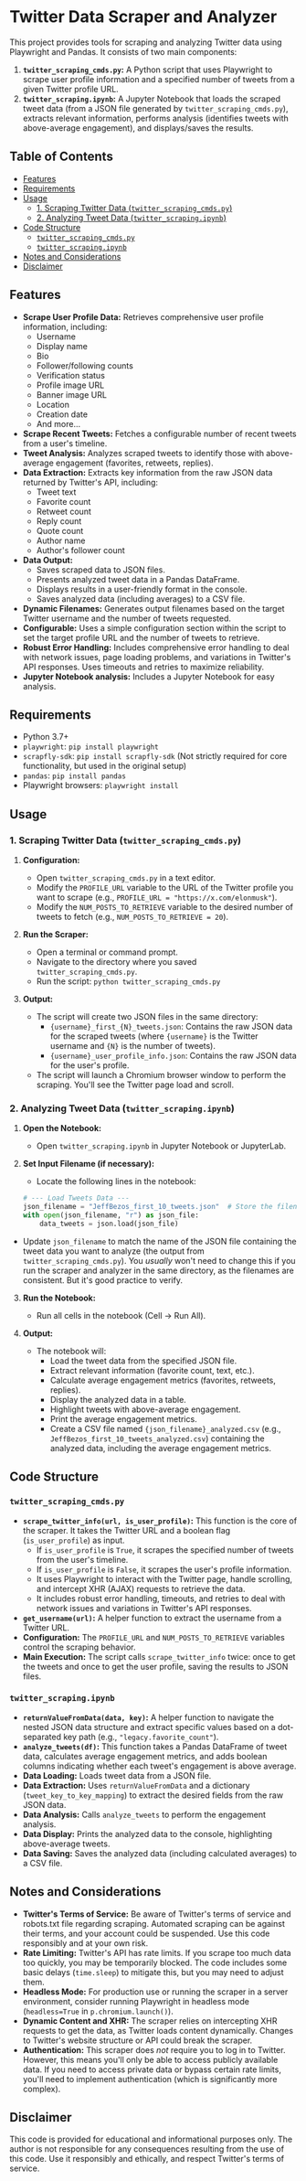 # Twitter Data Scraper and Analyzer

This project provides tools for scraping and analyzing Twitter data using Playwright and Pandas. It consists of two main components:

1.  **`twitter_scraping_cmds.py`:** A Python script that uses Playwright to scrape user profile information and a specified number of tweets from a given Twitter profile URL.
2.  **`twitter_scraping.ipynb`:** A Jupyter Notebook that loads the scraped tweet data (from a JSON file generated by `twitter_scraping_cmds.py`), extracts relevant information, performs analysis (identifies tweets with above-average engagement), and displays/saves the results.

## Table of Contents

*   [Features](#features)
*   [Requirements](#requirements)
*   [Usage](#usage)
    *   [1. Scraping Twitter Data (`twitter_scraping_cmds.py`)](#1-scraping-twitter-data-twitter_scraping_cmdspy)
    *   [2. Analyzing Tweet Data (`twitter_scraping.ipynb`)](#2-analyzing-tweet-data-twitter_scrapingipynb)
*   [Code Structure](#code-structure)
    *   [`twitter_scraping_cmds.py`](#twitter_scraping_cmdspy)
    *   [`twitter_scraping.ipynb`](#twitter_scrapingipynb)
*   [Notes and Considerations](#notes-and-considerations)
*   [Disclaimer](#disclaimer)

## Features

*   **Scrape User Profile Data:** Retrieves comprehensive user profile information, including:
    *   Username
    *   Display name
    *   Bio
    *   Follower/following counts
    *   Verification status
    *   Profile image URL
    *   Banner image URL
    *   Location
    *   Creation date
    *   And more...
*   **Scrape Recent Tweets:** Fetches a configurable number of recent tweets from a user's timeline.
*   **Tweet Analysis:** Analyzes scraped tweets to identify those with above-average engagement (favorites, retweets, replies).
*   **Data Extraction:** Extracts key information from the raw JSON data returned by Twitter's API, including:
    *   Tweet text
    *   Favorite count
    *   Retweet count
    *   Reply count
    *   Quote count
    *   Author name
    *   Author's follower count
*   **Data Output:**
    *   Saves scraped data to JSON files.
    *   Presents analyzed tweet data in a Pandas DataFrame.
    *   Displays results in a user-friendly format in the console.
    *   Saves analyzed data (including averages) to a CSV file.
*   **Dynamic Filenames:**  Generates output filenames based on the target Twitter username and the number of tweets requested.
*   **Configurable:** Uses a simple configuration section within the script to set the target profile URL and the number of tweets to retrieve.
*   **Robust Error Handling:** Includes comprehensive error handling to deal with network issues, page loading problems, and variations in Twitter's API responses. Uses timeouts and retries to maximize reliability.
* **Jupyter Notebook analysis:** Includes a Jupyter Notebook for easy analysis.

## Requirements

*   Python 3.7+
*   `playwright`:  `pip install playwright`
*   `scrapfly-sdk`: `pip install scrapfly-sdk`  (Not strictly required for core functionality, but used in the original setup)
*   `pandas`: `pip install pandas`
* Playwright browsers: `playwright install`

## Usage

### 1. Scraping Twitter Data (`twitter_scraping_cmds.py`)

1.  **Configuration:**
    *   Open `twitter_scraping_cmds.py` in a text editor.
    *   Modify the `PROFILE_URL` variable to the URL of the Twitter profile you want to scrape (e.g., `PROFILE_URL = "https://x.com/elonmusk"`).
    *   Modify the `NUM_POSTS_TO_RETRIEVE` variable to the desired number of tweets to fetch (e.g., `NUM_POSTS_TO_RETRIEVE = 20`).

2.  **Run the Scraper:**
    *   Open a terminal or command prompt.
    *   Navigate to the directory where you saved `twitter_scraping_cmds.py`.
    *   Run the script: `python twitter_scraping_cmds.py`

3.  **Output:**
    *   The script will create two JSON files in the same directory:
        *   `{username}_first_{N}_tweets.json`: Contains the raw JSON data for the scraped tweets (where `{username}` is the Twitter username and `{N}` is the number of tweets).
        *   `{username}_user_profile_info.json`: Contains the raw JSON data for the user's profile.
    * The script will launch a Chromium browser window to perform the scraping.  You'll see the Twitter page load and scroll.

### 2. Analyzing Tweet Data (`twitter_scraping.ipynb`)

1.  **Open the Notebook:**
    *   Open `twitter_scraping.ipynb` in Jupyter Notebook or JupyterLab.

2.  **Set Input Filename (if necessary):**

    *  Locate the following lines in the notebook:
      ```python
      # --- Load Tweets Data ---
      json_filename = "JeffBezos_first_10_tweets.json"  # Store the filename
      with open(json_filename, "r") as json_file:
          data_tweets = json.load(json_file)
      ```
   *   Update `json_filename` to match the name of the JSON file containing the tweet data you want to analyze (the output from `twitter_scraping_cmds.py`).  You *usually* won't need to change this if you run the scraper and analyzer in the same directory, as the filenames are consistent.  But it's good practice to verify.

3.  **Run the Notebook:**
    *   Run all cells in the notebook (Cell -> Run All).

4.  **Output:**
    *   The notebook will:
        *   Load the tweet data from the specified JSON file.
        *   Extract relevant information (favorite count, text, etc.).
        *   Calculate average engagement metrics (favorites, retweets, replies).
        *   Display the analyzed data in a table.
        *   Highlight tweets with above-average engagement.
        *   Print the average engagement metrics.
        *   Create a CSV file named `{json_filename}_analyzed.csv` (e.g., `JeffBezos_first_10_tweets_analyzed.csv`) containing the analyzed data, including the average engagement metrics.

## Code Structure

### `twitter_scraping_cmds.py`

*   **`scrape_twitter_info(url, is_user_profile)`:** This function is the core of the scraper.  It takes the Twitter URL and a boolean flag (`is_user_profile`) as input.
    *   If `is_user_profile` is `True`, it scrapes the specified number of tweets from the user's timeline.
    *   If `is_user_profile` is `False`, it scrapes the user's profile information.
    *   It uses Playwright to interact with the Twitter page, handle scrolling, and intercept XHR (AJAX) requests to retrieve the data.
    *   It includes robust error handling, timeouts, and retries to deal with network issues and variations in Twitter's API responses.
*   **`get_username(url)`:** A helper function to extract the username from a Twitter URL.
*   **Configuration:** The `PROFILE_URL` and `NUM_POSTS_TO_RETRIEVE` variables control the scraping behavior.
*   **Main Execution:** The script calls `scrape_twitter_info` twice: once to get the tweets and once to get the user profile, saving the results to JSON files.

### `twitter_scraping.ipynb`

*   **`returnValueFromData(data, key)`:**  A helper function to navigate the nested JSON data structure and extract specific values based on a dot-separated key path (e.g., `"legacy.favorite_count"`).
*   **`analyze_tweets(df)`:**  This function takes a Pandas DataFrame of tweet data, calculates average engagement metrics, and adds boolean columns indicating whether each tweet's engagement is above average.
*   **Data Loading:** Loads tweet data from a JSON file.
*   **Data Extraction:**  Uses `returnValueFromData` and a dictionary (`tweet_key_to_key_mapping`) to extract the desired fields from the raw JSON data.
*   **Data Analysis:** Calls `analyze_tweets` to perform the engagement analysis.
*   **Data Display:**  Prints the analyzed data to the console, highlighting above-average tweets.
*   **Data Saving:** Saves the analyzed data (including calculated averages) to a CSV file.

## Notes and Considerations

*   **Twitter's Terms of Service:** Be aware of Twitter's terms of service and robots.txt file regarding scraping.  Automated scraping can be against their terms, and your account could be suspended.  Use this code responsibly and at your own risk.
*   **Rate Limiting:** Twitter's API has rate limits.  If you scrape too much data too quickly, you may be temporarily blocked.  The code includes some basic delays (`time.sleep`) to mitigate this, but you may need to adjust them.
*   **Headless Mode:** For production use or running the scraper in a server environment, consider running Playwright in headless mode (`headless=True` in `p.chromium.launch()`).
* **Dynamic Content and XHR:**  The scraper relies on intercepting XHR requests to get the data, as Twitter loads content dynamically.  Changes to Twitter's website structure or API could break the scraper.
*   **Authentication:** This scraper does *not* require you to log in to Twitter. However, this means you'll only be able to access publicly available data.  If you need to access private data or bypass certain rate limits, you'll need to implement authentication (which is significantly more complex).

## Disclaimer

This code is provided for educational and informational purposes only. The author is not responsible for any consequences resulting from the use of this code.  Use it responsibly and ethically, and respect Twitter's terms of service.